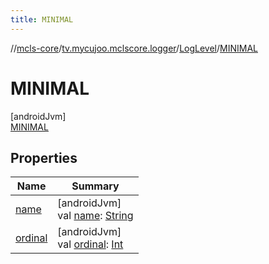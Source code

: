 ```yaml
---
title: MINIMAL
---
```

//[mcls-core](../../../../index.html)/[tv.mycujoo.mclscore.logger](../../index.html)/[LogLevel](../index.html)/[MINIMAL](index.html)



# MINIMAL



[androidJvm]\
[MINIMAL](index.html)



## Properties


| Name | Summary |
|---|---|
| [name](../../-message-level/-e-r-r-o-r/index.html#-372974862%2FProperties%2F-1646817299) | [androidJvm]<br>val [name](../../-message-level/-e-r-r-o-r/index.html#-372974862%2FProperties%2F-1646817299): [String](https://kotlinlang.org/api/latest/jvm/stdlib/kotlin/-string/index.html) |
| [ordinal](../../-message-level/-e-r-r-o-r/index.html#-739389684%2FProperties%2F-1646817299) | [androidJvm]<br>val [ordinal](../../-message-level/-e-r-r-o-r/index.html#-739389684%2FProperties%2F-1646817299): [Int](https://kotlinlang.org/api/latest/jvm/stdlib/kotlin/-int/index.html) |

